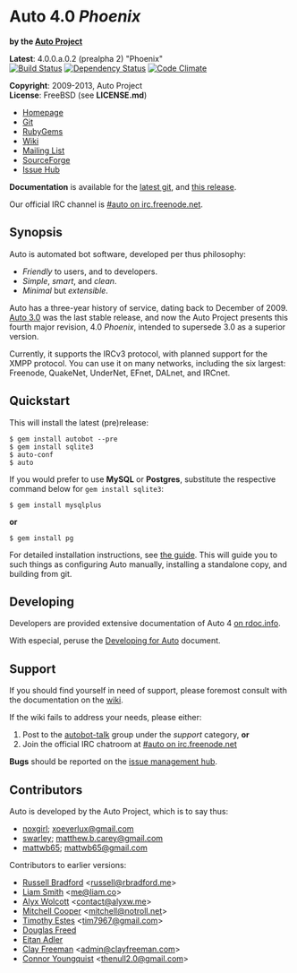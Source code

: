 Auto 4.0 _Phoenix_
==================

**by the [Auto Project](#contributors)**

**Latest**:             4.0.0.a.0.2 (prealpha 2) "Phoenix"  
[![Build Status](https://travis-ci.org/Auto/Auto.png?branch=master)](https://travis-ci.org/Auto/Auto)
[![Dependency Status](https://gemnasium.com/Auto/Auto.png)](https://gemnasium.com/Auto/Auto)
[![Code Climate](https://codeclimate.com/badge.png)](https://codeclimate.com/github/Auto/Auto)

**Copyright**:          2009-2013, Auto Project  
**License**:            FreeBSD (see **LICENSE.md**)

+ [Homepage](https://auto.autoproj.org) 
+ [Git](https://github.com/Auto/Auto)
+ [RubyGems](https://rubygems.org/gems/autobot)
+ [Wiki](https://github.com/Auto/Auto/wiki)
+ [Mailing List](https://groups.google.com/group/autobot-talk)
+ [SourceForge](https://sourceforge.net/p/auto-bot)
+ [Issue Hub](https://github.com/Auto/Auto/issues)

**Documentation** is available for the [latest git](http://rdoc.info/github/Auto/Auto),
and [this release](http://auto-bot.sourceforge.net/doc/4.0.0.a.0.2/).

Our official IRC channel is [#auto on irc.freenode.net](irc://irc.freenode.net/#auto).

Synopsis
--------

Auto is automated bot software, developed per thus philosophy:

* _Friendly_ to users, and to developers.
* _Simple_, _smart_, and _clean_.
* _Minimal_ but _extensible_.

Auto has a three-year history of service, dating back to December of 2009.
[Auto 3.0](https://github.com/Auto/Auto-legacy) was the last stable release,
and now the Auto Project presents this fourth major revision, 4.0 _Phoenix_,
intended to supersede 3.0 as a superior version.

Currently, it supports the IRCv3 protocol, with planned support for the XMPP
protocol. You can use it on many networks, including the six largest: Freenode,
QuakeNet, UnderNet, EFnet, DALnet, and IRCnet.

Quickstart
----------

This will install the latest (pre)release:

    $ gem install autobot --pre
    $ gem install sqlite3
    $ auto-conf
    $ auto

If you would prefer to use **MySQL** or **Postgres**, substitute the respective
command below for `gem install sqlite3`:

    $ gem install mysqlplus

**or**

    $ gem install pg

For detailed installation instructions, see
[the guide](https://github.com/Auto/Auto/wiki/Install-Guide). This will guide
you to such things as configuring Auto manually, installing a standalone
copy, and building from git.

Developing
----------

Developers are provided extensive documentation of Auto 4 
[on rdoc.info](http://rdoc.info/github/Auto/Auto/).

With especial, peruse the [Developing for Auto](http://rdoc.info/github/Auto/Auto/file/docs/Developing.md)
document.

Support
-------

If you should find yourself in need of support, please foremost consult with the
documentation on the [wiki](https://github.com/Auto/Auto/wiki).

If the wiki fails to address your needs, please either:

1. Post to the [autobot-talk](https://groups.google.com/group/autobot-talk)
   group under the _support_ category, **or**
2. Join the official IRC chatroom at 
[#auto on irc.freenode.net](http://webchat.freenode.net/?randomnick=1&channels=#auto&prompt=1)

**Bugs** should be reported on the [issue management hub](https://github.com/Auto/Auto/issues).

Contributors
------------

Auto is developed by the Auto Project, which is to say thus:

+   [noxgirl](https://github.com/noxgirl); xoeverlux@gmail.com
+   [swarley](https://github.com/swarley); matthew.b.carey@gmail.com
+   [mattwb65](https://github.com/mattwb65); mattwb65@gmail.com

Contributors to earlier versions:

-   [Russell Bradford](https://github.com/RussellB28) \<russell@rbradford.me\>
-   [Liam Smith](https://github.com/liamsmithuk) \<me@liam.co\>
-   [Alyx Wolcott](https://github.com/alyx) \<contact@alyxw.me\>
-   [Mitchell Cooper](https://github.com/cooper) \<mitchell@notroll.net\>
-   [Timothy Estes](https://github.com/tim7967) \<tim7967@gmail.com\>
-   [Douglas Freed](https://github.com/dwfreed)
-   [Eitan Adler](https://github.com/grimreaper)
-   [Clay Freeman](https://github.com/clayfreeman) \<admin@clayfreeman.com\>
-   [Connor Youngquist](https://github.com/TheNull) \<thenull2.0@gmail.com\>
